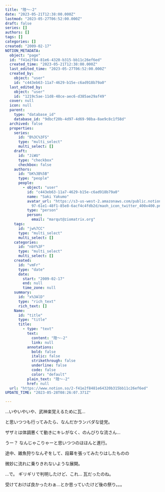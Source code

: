 ```yaml
---
title: "陸～-2"
date: "2023-05-21T12:38:00.000Z"
lastmod: "2023-05-27T06:52:00.000Z"
draft: false
series: []
authors: []
tags: []
categories: []
created: "2009-02-17"
NOTION_METADATA:
  object: "page"
  id: "f41e2f84-81e6-4320-b315-bb11c26ef6ed"
  created_time: "2023-05-21T12:38:00.000Z"
  last_edited_time: "2023-05-27T06:52:00.000Z"
  created_by:
    object: "user"
    id: "c443eb63-11a7-4629-b15e-c6ad918b79a0"
  last_edited_by:
    object: "user"
    id: "1219c5ae-11d8-48ce-aec6-d385ae29af49"
  cover: null
  icon: null
  parent:
    type: "database_id"
    database_id: "9dbcf20b-4d97-4d69-98ba-8ae9c8c1f58d"
  archived: false
  properties:
    series:
      id: "B%3C%3FS"
      type: "multi_select"
      multi_select: []
    draft:
      id: "JiWU"
      type: "checkbox"
      checkbox: false
    authors:
      id: "bK%3B%5B"
      type: "people"
      people:
        - object: "user"
          id: "c443eb63-11a7-4629-b15e-c6ad918b79a0"
          name: "Saki Yakumo"
          avatar_url: "https://s3-us-west-2.amazonaws.com/public.notion-static.com/3ad1c4\
            97-61e1-48f1-85e8-6acf4c4fdb2d/maoh_icon_twitter_400x400.png"
          type: "person"
          person:
            email: "marqut@ziomatrix.org"
    tags:
      id: "jw%7CC"
      type: "multi_select"
      multi_select: []
    categories:
      id: "nbY%3F"
      type: "multi_select"
      multi_select: []
    created:
      id: "vmFr"
      type: "date"
      date:
        start: "2009-02-17"
        end: null
        time_zone: null
    summary:
      id: "x%3AlD"
      type: "rich_text"
      rich_text: []
    Name:
      id: "title"
      type: "title"
      title:
        - type: "text"
          text:
            content: "陸～-2"
            link: null
          annotations:
            bold: false
            italic: false
            strikethrough: false
            underline: false
            code: false
            color: "default"
          plain_text: "陸～-2"
          href: null
  url: "https://www.notion.so/2-f41e2f8481e64320b315bb11c26ef6ed"
UPDATE_TIME: "2023-05-28T08:26:07.371Z"

---
```

<link rel="stylesheet" href="https://cdn.jsdelivr.net/npm/katex@0.16.2/dist/katex.min.css" integrity="sha384-bYdxxUwYipFNohQlHt0bjN/LCpueqWz13HufFEV1SUatKs1cm4L6fFgCi1jT643X" crossorigin="anonymous">


…いやいやいや、武神楽覚えるために瓦…


と思いつつも行ってみたら、なんだかランバダな徒党。


ザザミは体調悪くて動きにキレがなく、のんびりな流さん…


うー？ なんじゃこりゃーと思いつつのほほんと進行。


途中、雑魚狩りなんぞをして、段幕を張ってみたりはしたものの


微妙に流れに乗りきれないような展開。


…で。 ギリギリで判明したけど、これ… 瓦だったのね。


受けておけば良かったわぁ…とか思っていたけど後の祭り。。。

